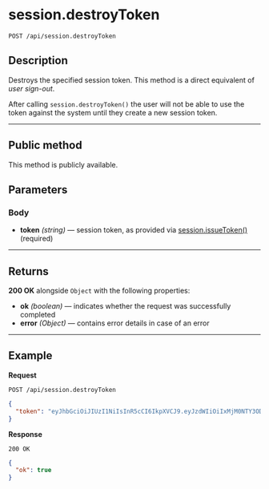 # session.destroyToken

`POST /api/session.destroyToken`

## Description

Destroys the specified session token. This method is a direct equivalent of _user sign-out_.

After calling `session.destroyToken()` the user will not be able to use the token against the system until they create a new session token.

---

## Public method

This method is publicly available.

## Parameters

### Body

- **token** _(string)_ — session token, as provided via [session.issueToken()](./session.issueToken.md) (required)

---

## Returns

**200 OK** alongside `Object` with the following properties:

- **ok** _(boolean)_ — indicates whether the request was successfully completed
- **error** _(Object)_ — contains error details in case of an error

---

## Example

**Request**

```
POST /api/session.destroyToken
```

```json
{
  "token": "eyJhbGciOiJIUzI1NiIsInR5cCI6IkpXVCJ9.eyJzdWIiOiIxMjM0NTY3ODkwIiwibmFtZSI6IkpvaG4gRG9lIiwiYWRtaW4iOnRydWUsImV4cCI6MTUzNTc2MzIwNn0.rDEBkzfdLdm3RnkPpozWGZMF_VGvBHQfCk1-Q1oz2mgQ"
}
```

**Response**

`200 OK`

```json
{
  "ok": true
}
```
